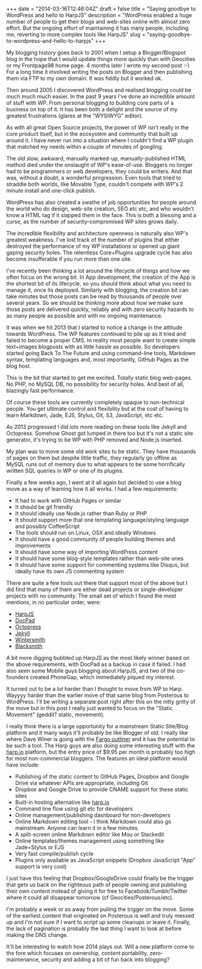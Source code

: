 +++
date = "2014-03-16T12:46:04Z"
draft = false
title = "Saying goodbye to WordPress and hello to HarpJS"
description = "WordPress enabled a huge number of people to get their blogs and web-sites online with almost zero effort. But the ongoing effort of maintaining it has many people, including me, reverting to more complex tools like HarpJS"
slug = "saying-goodbye-to-wordpress-and-hello-to-harpjs"
+++

My blogging history goes back to 2001 when I setup a Blogger/Blogspot blog in the hope that I would update things more quickly than with Geocities or my Frontpage98 home page. 4 months later I wrote my second post :-) For a long time it involved writing the posts on Blogger and then publishing them via FTP to my own domain. It was fiddly but it worked ok. 

Then around 2005 I discovered WordPress and realised blogging could be much much much easier. In the past 9 years I've done an incredible amount of stuff with WP. From personal blogging to building core parts of a business on top of it. It has been both a delight and the source of my greatest frustrations (glares at the "WYSIWYG" editor).

As with all great Open Source projects, the power of WP isn't really in the core product itself, but in the ecosystem and community that built up around it. I have never run into a situation where I couldn't find a WP plugin that matched my needs within a couple of minutes of googling.

The old slow, awkward, manually marked-up, manually-published HTML method died under the onslaught of WP's ease-of-use. Bloggers no longer had to be programmers or web developers, they could be writers. And that was, without a doubt, a wonderful progression. Even tools that tried to straddle both worlds, like Movable Type, couldn't compete with WP's 2 minute install and one-click publish.

WordPress has also created a swathe of job opportunities for people around the world who do design, web-site creation, SEO etc etc, and who wouldn't know a HTML tag if it slapped them in the face. This is both a blessing and a curse, as the number of security-compromised WP sites grows daily. 

The incredible flexibility and architecture openness is naturally also WP's greatest weakness. I've lost track of the number of plugins that either destroyed the performance of my WP installations or opened up giant gaping security holes. The relentless Core+Plugins upgrade cycle has also become insufferable if you run more than one site.

I've recently been thinking a lot around the lifecycle of things and how we often focus on the wrong bit. In App development, the creation of the App is the shortest bit of its lifecycle, so you should think about what you need to manage it, once its deployed. Similarly with blogging, the creation bit can take minutes but those posts can be read by thousands of people over several years. So we should be thinking more about how we make sure those posts are delivered quickly, reliably and with zero security hazards to as many people as possible and with no ongoing maintenance.

It was when we hit 2013 that I started to notice a change in the attitude towards WordPress. The WP features continued to pile up as it tried and failed to become a proper CMS. In reality most people want to create simple text+images blogposts with as little hassle as possible. So developers started going Back To The Future and using command-line tools, Markdown syntax, templating languages and, most importantly, GitHub Pages as the blog host.

This is the bit that started to get me excited. Totally static blog web-pages. No PHP, no MySQL DB, no possibility for security holes. And best of all, blazingly fast performance.

Of course these tools are currently completely opaque to non-technical people. You get ultimate control and flexibility but at the cost of having to learn Markdown, Jade, EJS, Stylus, Git, S3, JavaScript, etc etc. 

As 2013 progressed I did lots more reading on these tools like Jekyll and Octopress. Somehow Ghost got lumped in there too but it's not a static site generator, it's trying to be WP with PHP removed and Node.js inserted. 

My plan was to move some old work sites to be static. They have thousands of pages on them but despite little traffic, they regularly go offline as MySQL runs out of memory due to what appears to be some horrifically written SQL queries in WP or one of its plugins.

Finally a few weeks ago, I went at it all again but decided to use a blog move as a way of learning how it all works. I had a few requirements:

* It had to work with GitHub Pages or similar 
* It should be git friendly
* It should ideally use Node.js rather than Ruby or PHP
* It should support more that one templating language/styling language and possibly CoffeeScript
* The tools should run on Linux, OSX and ideally Windows
* It should have a good community of people building themes and improvements
* It should have some way of importing WordPress content
* It should have some blog-style templates rather than web-site ones
* It should have some support for commenting systems like Disqus, but ideally have its own JS commenting system

There are quite a few tools out there that support most of the above but I did find that many of them are either dead projects or single-developer projects with no community. The small set of which I found the most mentions, in no particular order, were:

* [HarpJS](http://harpjs.com/)
* [DocPad](http://docpad.org/)
* [Octopress](http://octopress.org/)
* [Jekyll](http://jekyllrb.com/)
* [Wintersmith](https://github.com/jnordberg/wintersmith)
* [Blacksmith](https://github.com/flatiron/blacksmith)
 
A bit more digging bubbled up HarpJS as the most likely winner based on the above requirements, with DocPad as a backup in case it failed. I had also seen some Mobile guys blogging about HarpJS, and two of the co-founders created PhoneGap, which immediately piqued my interest.

It turned out to be a _lot_ harder than I thought to move from WP to Harp. Wayyyy harder than the earlier move of that same blog from Posterous to WordPress. I'll be writing a separate post right after this on the nitty gritty of the move but in this post I really just wanted to focus on the "Static Movement" (geddit? static, movement).

I really think there is a large opportunity for a mainstream Static Site/Blog platform and it many ways it'll probably be like Blogger of old. I really like where Dave Winer is going with the [Fargo outliner](http://fargo.io/) and it has the potential to be such a tool. The Harp guys are also doing some interesting stuff with the [harp.io](https://www.harp.io/) platform, but the entry price of $9.95 per month is probably too high for most non-commercial bloggers. The features an ideal platform would have include:

* Publishing of the static content to GitHub Pages, Dropbox and Google Drive via whatever APIs are appropriate, including Git
* Dropbox and Google Drive to provide CNAME support for these static sites
* Built-in hosting alternative like [harp.io](https://www.harp.io/)
* Command line flow using git etc for developers
* Online management/publishing dashboard for non-developers
* Online Markdown editing tool - I think Markdown could also go mainstream. Anyone can learn it in a few minutes. 
* A split-screen online Markdown editor like Mou or Stackedit
* Online templates/themes management using something like Jade+Stylus or EJS
* Very fast compile/publish cycle
* Plugins only available as JavaScript snippets (Dropbox JavaScript "App" support is very cool)

I just have this feeling that Dropbox/GoogleDrive could finally be the trigger that gets us back on the righteous path of people owning and publishing their own content instead of giving it for free to Facebook/Tumblr/Twitter where it could all disappear tomorrow (cf Geocities/Posterous/etc).

I'm probably a week or so away from pulling the trigger on the move. Some of the earliest content that originated on Posterous is well and truly messed up and I'm not sure if I want to script up some cleanups or leave it. Finally, the lack of pagination is probably the last thing I want to look at before making the DNS change.

It'll be interesting to watch how 2014 plays out. Will a new platform come to the fore which focuses on ownership, content portability, zero-maintenance, security and adding a bit of fun back into blogging?

